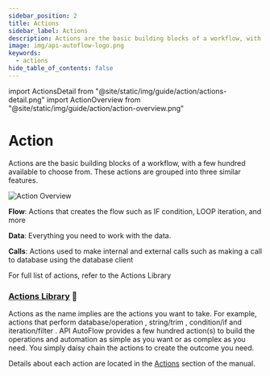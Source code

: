 ```yaml
---
sidebar_position: 2
title: Actions
sidebar_label: Actions
description: Actions are the basic building blocks of a workflow, with a few hundred available to choose from
image: img/api-autoflow-logo.png
keywords:
  - actions
hide_table_of_contents: false
---
```


import ActionsDetail from "@site/static/img/guide/action/actions-detail.png"
import ActionOverview from "@site/static/img/guide/action/action-overview.png"

# Action

Actions are the basic building blocks of a workflow, with a few hundred available to choose from. These actions are grouped into three similar features.

<div class="myResponsiveImg">
    <img src={ActionOverview} alt="Action Overview" class="myResponsiveImg"/>
</div>

**Flow**: Actions that creates the flow such as IF condition, LOOP iteration, and more

**Data**: Everything you need to work with the data.

**Calls**: Actions used to make internal and external calls such as making a call to database using the database client

For full list of actions, refer to the Actions Library

### [Actions Library](../../../actions-library) 🔗

Actions as the name implies are the actions you want to take. For example, actions that perform database/operation , string/trim , condition/if and iteration/filter . API AutoFlow provides a few hundred action(s) to build the operations and automation as simple as you want or as complex as you need. You simply daisy chain the actions to create the outcome you need.

Details about each action are located in the [Actions](../../../actions-library) section of the manual.

